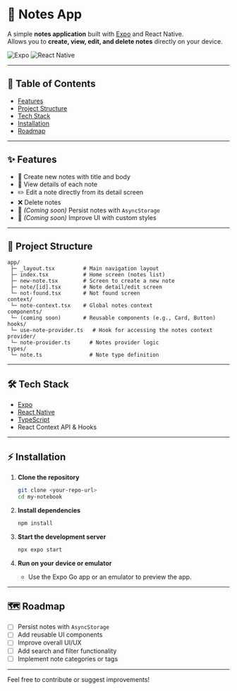 # 📝 Notes App

A simple **notes application** built with [Expo](https://expo.dev/) and React Native.  
Allows you to **create, view, edit, and delete notes** directly on your device.

![Expo](https://img.shields.io/badge/Expo-000020?logo=expo&logoColor=white)
![React Native](https://img.shields.io/badge/React%20Native-20232A?logo=react&logoColor=61DAFB)

---

## 📖 Table of Contents

- [Features](#-features)
- [Project Structure](#-project-structure)
- [Tech Stack](#-tech-stack)
- [Installation](#-installation)
- [Roadmap](#-roadmap)

---

## ✨ Features

- 📄 Create new notes with title and body
- 👀 View details of each note
- ✏️ Edit a note directly from its detail screen
- ❌ Delete notes
- 💾 _(Coming soon)_ Persist notes with `AsyncStorage`
- 🎨 _(Coming soon)_ Improve UI with custom styles

---

## 📂 Project Structure

```
app/
 ├─ _layout.tsx         # Main navigation layout
 ├─ index.tsx           # Home screen (notes list)
 ├─ new-note.tsx        # Screen to create a new note
 ├─ note/[id].tsx       # Note detail/edit screen
 └─ not-found.tsx       # Not found screen
context/
 └─ note-context.tsx    # Global notes context
components/
 └─ (coming soon)       # Reusable components (e.g., Card, Button)
hooks/
 └─ use-note-provider.ts   # Hook for accessing the notes context
provider/
 └─ note-provider.ts      # Notes provider logic
types/
 └─ note.ts               # Note type definition
```

---

## 🛠️ Tech Stack

- [Expo](https://expo.dev/)
- [React Native](https://reactnative.dev/)
- [TypeScript](https://www.typescriptlang.org/)
- React Context API & Hooks

---

## ⚡ Installation

1. **Clone the repository**

   ```bash
   git clone <your-repo-url>
   cd my-notebook
   ```

2. **Install dependencies**

   ```bash
   npm install
   ```

3. **Start the development server**

   ```bash
   npx expo start
   ```

4. **Run on your device or emulator**
   - Use the Expo Go app or an emulator to preview the app.

---

## 🗺️ Roadmap

- [ ] Persist notes with `AsyncStorage`
- [ ] Add reusable UI components
- [ ] Improve overall UI/UX
- [ ] Add search and filter functionality
- [ ] Implement note categories or tags

---

Feel free to contribute or suggest improvements!
